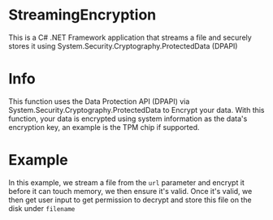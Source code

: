 # StreamingEncryption
This is a C# .NET Framework application that streams a file and securely stores it using System.Security.Cryptography.ProtectedData (DPAPI)

# Info
This function uses the Data Protection API (DPAPI) via System.Security.Cryptography.ProtectedData to Encrypt your data.
With this function, your data is encrypted using system information as the data's encryption key, an example is the TPM chip if supported.

# Example
In this example, we stream a file from the `url` parameter and encrypt it before it can touch memory, we then ensure it's valid. Once it's valid, we then get user input to get permission to decrypt and store this file on the disk under `filename`
